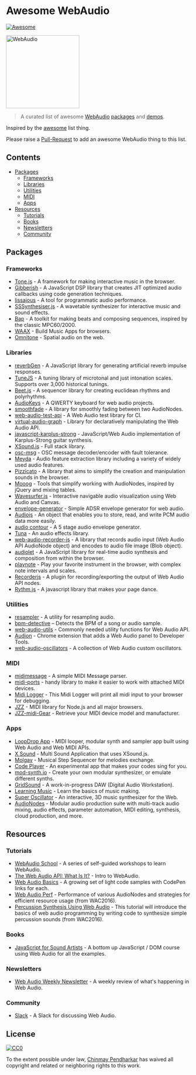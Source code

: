﻿# Awesome WebAudio

[![Awesome](https://cdn.rawgit.com/sindresorhus/awesome/d7305f38d29fed78fa85652e3a63e154dd8e8829/media/badge.svg)](https://github.com/sindresorhus/awesome)

<img src="https://raw.githubusercontent.com/voodootikigod/logo.js/master/webaudio/webaudio-js.png" width="200px" alt="WebAudio">

> A curated list of awesome [WebAudio](https://developer.mozilla.org/en-US/docs/Web/API/Web_Audio_API) [packages](#packages) and [demos](#demos).

Inspired by the [awesome](https://github.com/sindresorhus/awesome) list thing.

Please raise a [Pull-Request](https://github.com/notthetup/awesome-webaudio/pulls) to add an awesome WebAudio thing to this list.

## Contents
- [Packages](#packages)
  - [Frameworks](#frameworks)
  - [Libraries](#libraries)
  - [Utilities](#utilities)
  - [MIDI](#midi)
  - [Apps](#apps)
- [Resources](#resources)
  - [Tutorials](#tutorials)
  - [Books](#books)
  - [Newsletters](#newsletters)
  - [Community](#community)

## Packages

### Frameworks
- [Tone.js](https://github.com/Tonejs/Tone.js) - A framework for making interactive music in the browser.
- [Gibberish](https://github.com/gibber-cc/gibberish) - A JavaScript DSP library that creates JIT optimized audio callbacks using code generation techniques.
- [lissajous](https://github.com/kylestetz/lissajous) -  A tool for programmatic audio performance.
- [SSSynthesiser.js](https://github.com/surikov/SSSynthesiser.js) -  A wavetable synthesizer for interactive music and sound effects.
- [Bap](http://bapjs.org/) - A toolkit for making beats and composing sequences, inspired by the classic MPC60/2000.
- [WAAX](https://github.com/hoch/WAAX/) - Build Music Apps for browsers.
- [Omnitone](https://github.com/GoogleChrome/omnitone) - Spatial audio on the web.

### Libraries
- [reverbGen](https://github.com/adelespinasse/reverbGen) - A JavaScript library for generating artificial reverb impulse responses.
- [TuneJS](https://github.com/abbernie/tune) - A tuning library of microtonal and just intonation scales. Supports over 3,000 historical tunings.
- [Beet.js](https://github.com/zya/beet.js) - A sequencer library for creating euclidean rhythms and polyrhythms.
- [AudioKeys](https://github.com/kylestetz/AudioKeys) - A QWERTY keyboard for web audio projects.
- [smoothfade](https://github.com/notthetup/smoothfade) - A library for smoothly fading between two AudioNodes.
- [web-audio-test-api](https://github.com/mohayonao/web-audio-test-api) - A Web Audio test library for CI.
- [virtual-audio-graph](https://github.com/benji6/virtual-audio-graph) - Library for declaratively manipulating the Web Audio API.
- [javascript-karplus-strong](https://github.com/mrahtz/javascript-karplus-strong) - JavaScript/Web Audio implementation of Karplus-Strong guitar synthesis.
- [XSound.js](https://github.com/Korilakkuma/XSound) - Full stack library.
- [osc-msg](https://github.com/mohayonao/osc-msg) - OSC message decoder/encoder with fault tolerance.
- [Meyda](https://github.com/meyda/meyda) - Audio feature extraction library including a variety of widely used audio features.
- [Pizzicato](https://github.com/alemangui/pizzicato) - A library that aims to simplify the creation and manipulation sounds in the browser.
- [Mooog](https://github.com/mattlima/mooog) - Tools that simplify working with AudioNodes, inspired by jQuery and mixing tables.
- [Wavesurfer.js](https://github.com/katspaugh/wavesurfer.js) - Interactive navigable audio visualization using Web Audio and Canvas.
- [envelope-generator](https://github.com/itsjoesullivan/envelope-generator) - Simple ADSR envelope generator for web audio.
- [Audiojs](https://github.com/audiojs/audio) - An object that enables you to store, read, and write PCM audio data more easily.
- [audio contour](https://github.com/danigb/audio-contour) - A 5 stage audio envelope generator.
- [Tuna](https://github.com/Theodeus/tuna) - An audio effects library.
- [web-audio-recorder-js](https://github.com/higuma/web-audio-recorder-js) - A library that records audio input (Web Audio API AudioNode object) and encodes to audio file image (Blob object).
- [audiolet](https://github.com/oampo/Audiolet) - A JavaScript library for real-time audio synthesis and composition from within the browser.
- [playnote](https://github.com/createbits/playnote) - Play your favorite instrument in the browser, with complex note intervals and scales.
- [Recorderjs](https://github.com/mattdiamond/Recorderjs) - A plugin for recording/exporting the output of Web Audio API nodes.
- [Rythm.js](https://okazari.github.io/Rythm.js/) - A javascript library that makes your page dance.

### Utilities
- [resampler](https://github.com/notthetup/resampler) - A utility for resampling audio.
- [bpm-detective](https://github.com/tornqvist/bpm-detective) – Detects the BPM of a song or audio sample.
- [web-audio-utils](https://github.com/mohayonao/web-audio-utils) - Commonly needed utility functions for Web Audio API.
- [Audion](https://github.com/google/audion) - Chrome extension that adds a Web Audio panel to Developer Tools.
- [web-audio-oscillators](https://github.com/lukehorvat/web-audio-oscillators) - A collection of Web Audio custom oscillators.

### MIDI
- [midimessage](https://github.com/notthetup/midimessage) - A simple MIDI Message parser.
- [midi-ports](https://github.com/AndrejHronco/midi-ports) -  handy library to make it easier to work with attached MIDI devices.
- [Midi Logger](http://outputchannel.com/midi-logger/) - This Midi Logger will print all midi input to your browser for debugging.
- [JZZ](https://github.com/jazz-soft/JZZ) - MIDI library for Node.js and all major browsers.
- [JZZ-midi-Gear](https://github.com/jazz-soft/JZZ-midi-Gear) - Retrieve your MIDI device model and manufacturer.

### Apps
- [LoopDrop App](https://github.com/mmckegg/loop-drop-app) - MIDI looper, modular synth and sampler app built using Web Audio and Web MIDI APIs.
- [X Sound](https://korilakkuma.github.io/X-Sound/) - Multi Sound Application that uses XSound.js.
- [Molgav](https://github.com/surikov/molgav) - Musical Step Sequencer for melodies exchange.
- [Code Player](https://github.com/jcppman/code-player) - An experimental app that makes your codes sing for you.
- [mod-synth.io](https://github.com/andrevenancio/mod-synth.io) - Create your own modular synthesizer, or emulate different synths.
- [GridSound](https://gridsound.github.io) - A work-in-progress DAW (Digital Audio Workstation).
- [Learning Music](https://learningmusic.ableton.com/) - Learn the basics of music making.
- [Super Oscillator](https://github.com/lukehorvat/super-oscillator) - An interactive, 3D music synthesizer for the Web.
- [AudioNodes](https://audionodes.com) - Modular audio production suite with multi-track audio mixing, audio effects, parameter automation, MIDI editing, synthesis, cloud production, and more.

## Resources

### Tutorials
- [WebAudio School](https://github.com/mmckegg/web-audio-school	) - A series of self-guided workshops to learn WebAudio.
- [The Web Audio API: What Is It?](https://code.tutsplus.com/tutorials/the-web-audio-api-what-is-it--cms-23735) - Intro to WebAudio.
- [Web Audio Basics](https://github.com/kylestetz/Web-Audio-Basics) - A growing set of light code samples with CodePen links for each.
- [Web Audio Perf](https://padenot.github.io/web-audio-perf/) - Performance of various AudioNodes and strategies for efficient resource usage (from WAC2016).
- [Percussion Synthesis Using Web Audio](https://github.com/irritant/WAC-2016-Tutorial) - This tutorial will introduce the basics of web audio programming by writing code to synthesize simple percussion sounds (from WAC2016).

### Books
- [JavaScript for Sound Artists](https://www.crcpress.com/JavaScript-for-Sound-Artists-Learn-to-Code-with-the-Web-Audio-API/Turner-Leonard/p/book/9781138961531) - A bottom up JavaScript / DOM course using Web Audio for all the examples.
### Newsletters
- [Web Audio Weekly Newsletter](http://www.webaudioweekly.com) - A weekly review of what's happening in Web Audio.

### Community
- [Slack](https://web-audio-slackin.herokuapp.com/) - A Slack for discussing Web Audio.

## License

[![CC0](http://mirrors.creativecommons.org/presskit/buttons/88x31/svg/cc-zero.svg)](https://creativecommons.org/publicdomain/zero/1.0/)

To the extent possible under law, [Chinmay Pendharkar](https://chinmay.audio/) has waived all copyright and related or neighboring rights to this work.
